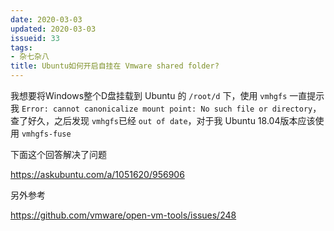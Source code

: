 ```yaml
---
date: 2020-03-03
updated: 2020-03-03
issueid: 33
tags:
- 杂七杂八
title: Ubuntu如何开启自挂在 Vmware shared folder?
---
```

我想要将Windows整个D盘挂载到 Ubuntu 的 `/root/d` 下，使用 `vmhgfs` 一直提示我 `Error: cannot canonicalize mount point: No such file or directory`，查了好久，之后发现 `vmhgfs`已经 `out of date`，对于我 Ubuntu 18.04版本应该使用 `vmhgfs-fuse`

下面这个回答解决了问题

https://askubuntu.com/a/1051620/956906

另外参考 

https://github.com/vmware/open-vm-tools/issues/248